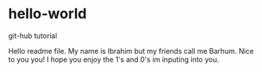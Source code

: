 # hello-world
git-hub tutorial

Hello readme file. My name is Ibrahim but my friends call me Barhum. Nice to you you! I hope you enjoy the 1's and 0's im inputing into you. 

